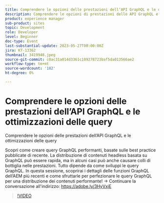 ```yaml
---
title: Comprendere le opzioni delle prestazioni dell’API GraphQL e le ottimizzazioni delle query
description: Comprendere le opzioni di prestazioni delle API GraphQL e le ottimizzazioni delle queryScopri come creare query GraphQL performanti, in base alle best practice pubblicate di recente. La distribuzione di contenuti headless basata su GraphQL può essere rapida, ma in alcuni casi può anche causare colli di bottiglia nelle prestazioni. Tutto dipende da come sviluppi le query GraphQL. In questa sessione, scoprirai i dettagli delle funzioni GraphQL dell’AEM più recenti e come sfruttarle per perfezionare le query GraphQL per una distribuzione dei contenuti performante!
product: experience manager
sub-product: sites
topic: Development
role: Developer
level: Beginner
doc-type: Event
last-substantial-update: 2023-05-27T00:00:00Z
jira: KT-13362
thumbnail: 3419948.jpeg
source-git-commit: c0ac31a014d3361c109278723baf5da013566ae2
workflow-type: tm+mt
source-wordcount: '182'
ht-degree: 0%

---
```



# Comprendere le opzioni delle prestazioni dell’API GraphQL e le ottimizzazioni delle query

Comprendere le opzioni delle prestazioni dell’API GraphQL e le ottimizzazioni delle query

Scopri come creare query GraphQL performanti, basate sulle best practice pubblicate di recente. La distribuzione di contenuti headless basata su GraphQL può essere rapida, ma in alcuni casi può anche causare colli di bottiglia nelle prestazioni. Tutto dipende da come sviluppi le query GraphQL. In questa sessione, scoprirai i dettagli delle funzioni GraphQL dell’AEM più recenti e come sfruttarle per perfezionare le query GraphQL per una distribuzione dei contenuti performante! → Continuare la conversazione all&#39;indirizzo: https://adobe.ly/3HyVxjE

>[!VIDEO](https://video.tv.adobe.com/v/3419948/?learn=on)
